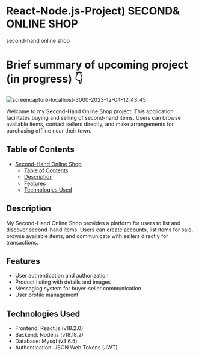 # React-Node.js-Project) SECOND& ONLINE SHOP
second-hand online shop

# Brief summary of upcoming project (in progress) 👇 
![screencapture-localhost-3000-2023-12-04-12_43_45](https://github.com/skgus5598/react-nodejs_OnlineShop/assets/78111263/a4d58acc-1590-4d0f-a6f8-ec6f5a881e99)


Welcome to my Second-Hand Online Shop project! This application facilitates buying and selling of second-hand items. Users can browse available items, contact sellers directly, and make arrangements for purchasing offline near their town.

## Table of Contents

- [Second-Hand Online Shop](#second-hand-online-shop)
  - [Table of Contents](#table-of-contents)
  - [Description](#description)
  - [Features](#features)
  - [Technologies Used](#technologies-used)

## Description

My Second-Hand Online Shop provides a platform for users to list and discover second-hand items. Users can create accounts, list items for sale, browse available items, and communicate with sellers directly for transactions.

## Features
- User authentication and authorization 
- Product listing with details and images
- Messaging system for buyer-seller communication
- User profile management

## Technologies Used

- Frontend: React.js (v18.2.0)
- Backend: Node.js (v18.18.2)
- Database: Mysql (v3.6.5)
- Authentication: JSON Web Tokens (JWT)



